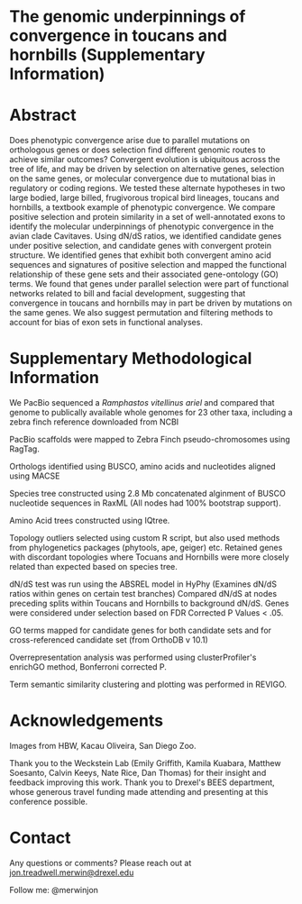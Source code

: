 # The genomic underpinnings of convergence in toucans and hornbills (Supplementary Information)

# Abstract
Does phenotypic convergence arise due to parallel mutations on orthologous genes or does selection find different genomic routes to achieve similar outcomes? Convergent evolution is ubiquitous across the tree of life, and may be driven by selection on alternative genes, selection on the same genes, or molecular convergence due to mutational bias in regulatory or coding regions. We tested these alternate hypotheses in two large bodied, large billed, frugivorous tropical bird lineages, toucans and hornbills, a textbook example of phenotypic convergence. We compare positive selection and protein similarity in a set of well-annotated exons to identify the molecular underpinnings of phenotypic convergence in the avian clade Cavitaves. Using dN/dS ratios, we identified candidate genes under positive selection, and candidate genes with convergent protein structure. We identified genes that exhibit both convergent amino acid sequences and signatures of positive selection and mapped the functional relationship of these gene sets and their associated gene-ontology (GO) terms. We found that genes under parallel selection were part of functional networks related to bill and facial development, suggesting that convergence in toucans and hornbills may in part be driven by mutations on the same genes. We also suggest permutation and filtering methods to account for bias of exon sets in functional analyses.

# Supplementary Methodological Information

We PacBio sequenced a _Ramphastos vitellinus ariel_
and compared that genome to publically available whole genomes for 23 other taxa, including a zebra finch reference downloaded from NCBI

PacBio scaffolds were mapped to Zebra Finch pseudo-chromosomes using RagTag.

Orthologs identified using BUSCO, amino acids and nucleotides aligned using MACSE

Species tree constructed using 2.8 Mb concatenated alginment of BUSCO nucleotide sequences in RaxML
(All nodes had 100% bootstrap support).

Amino Acid trees constructed using IQtree. 

Topology outliers selected using custom R script, but also used methods from phylogenetics packages (phytools, ape, geiger) etc.
Retained genes with discordant topologies where Tocuans and Hornbills were more closely related than expected based on species tree.

dN/dS test was run using the ABSREL model in HyPhy (Examines dN/dS ratios within genes on certain test branches)
Compared dN/dS at nodes preceding splits within Toucans and Hornbills to background dN/dS.
Genes were considered under selection based on FDR Corrected P Values < .05. 

GO terms mapped for candidate genes for both candidate sets and for cross-referenced candidate set (from OrthoDB v 10.1)

Overrepresentation analysis was performed using clusterProfiler's enrichGO method, Bonferroni corrected P. 

Term semantic similarity clustering and plotting was performed in REVIGO. 

# Acknowledgements

Images from HBW, Kacau Oliveira, San Diego Zoo.

Thank you to the Weckstein Lab (Emily Griffith, Kamila Kuabara, Matthew Soesanto, Calvin Keeys, Nate Rice, Dan Thomas) for their insight and feedback improving this work. 
Thank you to Drexel's BEES department, whose generous travel funding made attending and presenting at this conference possible. 

# Contact

Any questions or comments? Please reach out at jon.treadwell.merwin@drexel.edu

Follow me: @merwinjon








